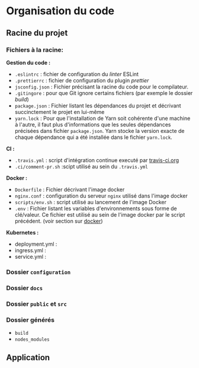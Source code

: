 # Organisation du code

## Racine du projet

### Fichiers à la racine:

**Gestion du code :**

- `.eslintrc` : fichier de configuration du _linter_ ESLint
- `.prettierrc` : fichier de configuration du plugin _prettier_
- `jsconfig.json` : Fichier précisant la racine du code pour le compilateur.
- `.gitingore` : pour que Git ignore certains fichiers (par exemple le dossier _build_)
- `package.json` : Fichier listant les dépendances du projet et décrivant succinctement le projet en lui-même
- `yarn.lock` : Pour que l'installation de Yarn soit cohérente d'une machine à l'autre, il faut plus d'informations que les seules dépendances précisées dans fichier `package.json`. Yarn stocke la version exacte de chaque dépendance qui a été installée dans le fichier `yarn.lock`.

**CI :**

- `.travis.yml` : script d'intégration continue executé par [travis-ci.org](https://travis-ci.org)
- `.ci/comment-pr.sh` :scipt utilisé au sein du `.travis.yml`

**Docker :**

- `Dockerfile` : Fichier décrivant l'image docker
- `nginx.conf` : configuration du serveur `nginx` utilisé dans l'image docker
- `scripts/env.sh` : script utilisé au lancement de l'image Docker
- `.env` : Fichier listant les variables d'environnements sous forme de clé/valeur. Ce fichier est utilisé au sein de l'image docker par le script précédent. (voir section sur [docker](docker.md))

**Kubernetes :**

- deployment.yml :
- ingress.yml :
- service.yml :

### Dossier `configuration`

### Dossier `docs`

### Dossier `public` et `src`

### Dossier générés

- `build`
- `nodes_modules`

## Application
